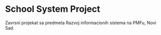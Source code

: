 # School System Project

Zavrsni projekat sa predmeta Razvoj informacionih sistema na PMFu, Novi Sad.